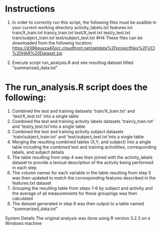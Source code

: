 # Instructions 
 1. In order to correctly run this script, the following files must be availble in your current working directory
activity_labels.txt
features.txt
train/X_train.txt
train/y_train.txt
test/X_test.txt
test/y_test.txt
train/subject_train.txt
test/subject_test.txt
#H4 These files can be downloaded from the following location:
https://d396qusza40orc.cloudfront.net/getdata%2Fprojectfiles%2FUCI%20HAR%20Dataset.zip

2. Execute script run_analysis.R and see resulting dataset titled "summarized_data.txt"


# The run_analysis.R script does the following:
 1. Combined the test and training datasets 'train/X_train.txt' and 'test/X_test.txt' into a single table
 2. Combined the test and training activity labels datasets 'train/y_train.txt' and 'test/y_test.txt'into a single table
 3. Combined the test and training activity subject datasets  'train/subject_train.txt' and 'test/subject_test.txt'into a single table
 4. Merging the resulting combined tables (X,Y, and subject) into a single table including the combined test and training activitities, corresponding labels, and subject details
 5. The table resulting from step 4 was then joined with the activity_labels dataset to provide a textual description of the activity being performed in each step
 6.  The column names for each variable in the table resulting from step 5 was then updated to match the corresponding features described in the features.txt dataset
 7.  Grouping the resulting table from steps 1-6 by subject and activity and the average of all measurements for these groupings was then calculated
 8.  The dataset generated in step 8 was then output to a table named "summarized_data.txt"


System Details
The original analysis was done using R version 3.2.3 on a Windows machine